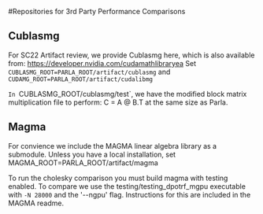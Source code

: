 #Repositories for 3rd Party Performance Comparisons

## Cublasmg

For SC22 Artifact review, we provide Cublasmg here, which is also available from: https://developer.nvidia.com/cudamathlibraryea
Set `CUBLASMG_ROOT=PARLA_ROOT/artifact/cublasmg` and `CUDAMG_ROOT=PARLA_ROOT/artifact/cudalibmg`

`In `CUBLASMG_ROOT/cublasmg/test`, we have the modified block matrix multiplication file to perform: C = A @ B.T at the same size as Parla.


## Magma

For convience we include the MAGMA linear algebra library as a submodule.
Unless you have a local installation, set MAGMA_ROOT=PARLA_ROOT/artifact/magma

To run the cholesky comparison you must build magma with testing enabled.
To compare we use the testing/testing_dpotrf_mgpu executable with `-N 28000`
and the '--ngpu' flag.
Instructions for this are included in the MAGMA readme.
